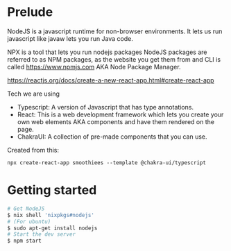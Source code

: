 # Prelude

NodeJS is a javascript runtime for non-browser environments.
It lets us run javascript like javaw lets you run Java code.

NPX is a tool that lets you run nodejs packages
NodeJS packages are referred to as NPM packages, as the website
you get them from and CLI is called https://www.npmjs.com
AKA Node Package Manager.

https://reactjs.org/docs/create-a-new-react-app.html#create-react-app

Tech we are using

- Typescript: A version of Javascript that has type annotations.
- React: This is a web development framework which lets you
 create your own web elements AKA components and have them rendered
 on the page.
- ChakraUI: A collection of pre-made components that you can use.

Created from this:

`npx create-react-app smoothiees --template @chakra-ui/typescript`

# Getting started

```bash
# Get NodeJS
$ nix shell 'nixpkgs#nodejs'
# (For ubuntu)
$ sudo apt-get install nodejs
# Start the dev server
$ npm start
```
